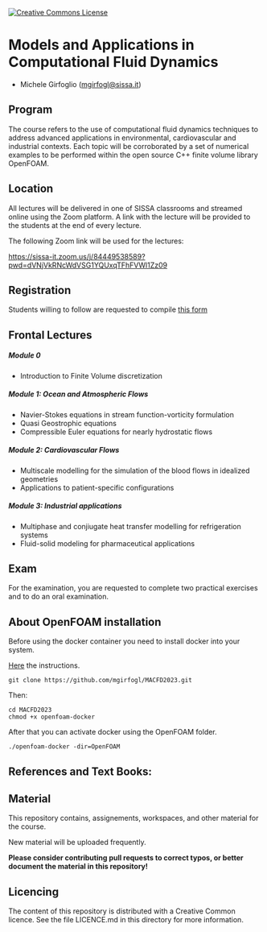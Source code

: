  [![Creative Commons License](http://mirrors.creativecommons.org/presskit/logos/cc.logo.png)](http://creativecommons.org/licenses/by-nc-nd/4.0/)


# Models and Applications in Computational Fluid Dynamics

- Michele Girfoglio (<mgirfogl@sissa.it>)

## Program

The course refers to the use of computational fluid dynamics techniques to address advanced applications in environmental, cardiovascular and industrial contexts. Each topic will be corroborated by a set of numerical examples to be performed within the open source C++ finite volume library OpenFOAM.

## Location

All lectures will be delivered in one of SISSA classrooms and streamed online using the Zoom platform. A link with the lecture will be provided to the students at the end of every lecture.

The following Zoom link will be used for the lectures:

https://sissa-it.zoom.us/j/84449538589?pwd=dVNjVkRNcWdVSG1YQUxqTFhFVWl1Zz09

## Registration

Students willing to follow are requested to compile [this form](https://docs.google.com/forms/d/e/1FAIpQLSdafSBTFcd7IyT5SA-CY951tVVsLQXry98DuwTz-n1FjmRJrQ/viewform)


## Frontal Lectures

##### Module 0
- Introduction to Finite Volume discretization

##### Module 1: Ocean and Atmospheric Flows
- Navier-Stokes equations in stream function-vorticity formulation
- Quasi Geostrophic equations
- Compressible Euler equations for nearly hydrostatic flows

##### Module 2: Cardiovascular Flows
- Multiscale modelling for the simulation of the blood flows in idealized geometries
- Applications to patient-specific configurations

##### Module 3: Industrial applications
- Multiphase and conjiugate heat transfer modelling for refrigeration systems
- Fluid-solid modeling for pharmaceutical applications

## Exam

For the examination, you are requested to complete two practical exercises and to do an oral examination. 

## About OpenFOAM installation

Before using the docker container you need to install docker into your system. 

[Here](https://docs.docker.com/get-docker/) the instructions.

```
git clone https://github.com/mgirfogl/MACFD2023.git
```

Then:

```
cd MACFD2023
chmod +x openfoam-docker
```

After that you can activate docker using the OpenFOAM folder.

```
./openfoam-docker -dir=OpenFOAM
```


## References and Text Books:


## Material

This repository contains, assignements, workspaces, and other material for the course.

New material will be uploaded frequently.

**Please consider contributing pull requests to correct typos, or better document the material in this repository!**

## Licencing

The content of this repository is distributed with a Creative Common licence. See
the file LICENCE.md in this directory for more information.

